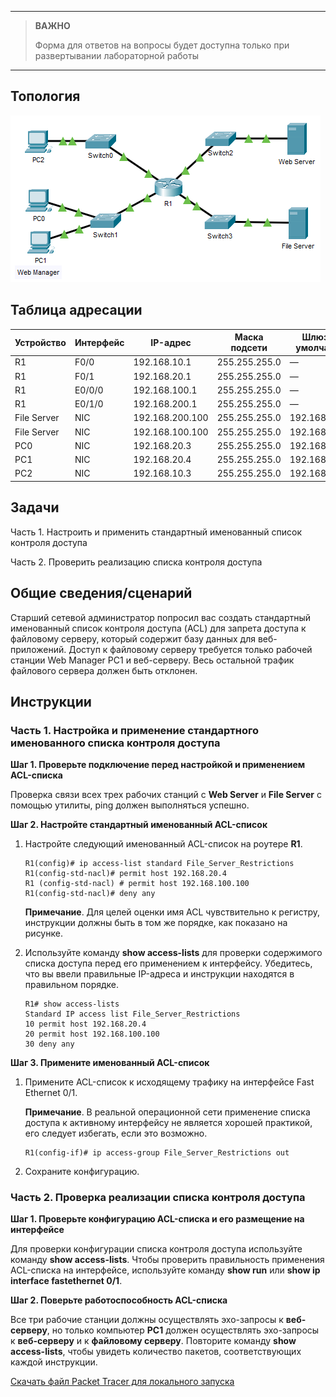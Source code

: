 
---

> **ВАЖНО**
> 
> Форма для ответов на вопросы будет доступна только при развертывании лабораторной работы 

---

## Топология

![](./assets/topology.png)

## Таблица адресации

| Устройство  | Интерфейс | IP-адрес        | Маска подсети | Шлюз по умолчанию |
|-------------|-----------|-----------------|---------------|-------------------|
| R1          | F0/0      | 192.168.10.1    | 255.255.255.0 | —                 |
| R1          | F0/1      | 192.168.20.1    | 255.255.255.0 | —                 |
| R1          | E0/0/0    | 192.168.100.1   | 255.255.255.0 | —                 |
| R1          | E0/1/0    | 192.168.200.1   | 255.255.255.0 | —                 |
| File Server | NIC       | 192.168.200.100 | 255.255.255.0 | 192.168.200.1     |
| File Server | NIC       | 192.168.100.100 | 255.255.255.0 | 192.168.100.1     |
| PC0         | NIC       | 192.168.20.3    | 255.255.255.0 | 192.168.20.1      |
| PC1         | NIC       | 192.168.20.4    | 255.255.255.0 | 192.168.20.1      |
| PC2         | NIC       | 192.168.10.3    | 255.255.255.0 | 192.168.10.1      |

## Задачи

Часть 1. Настроить и применить стандартный именованный список контроля доступа

Часть 2. Проверить реализацию списка контроля доступа

## Общие сведения/сценарий

Старший сетевой администратор попросил вас создать стандартный именованный список контроля доступа (ACL) для запрета доступа к файловому серверу, который содержит базу данных для веб-приложений. Доступ к файловому серверу требуется только рабочей станции Web Manager PC1 и веб-серверу. Весь остальной трафик файлового сервера должен быть отклонен.

## Инструкции

### Часть 1. Настройка и применение стандартного именованного списка контроля доступа

**Шаг 1. Проверьте подключение перед настройкой и применением ACL-списка**

Проверка связи всех трех рабочих станций c **Web Server** и **File Server** с помощью утилиты, ping должен выполняться успешно.

**Шаг 2. Настройте стандартный именованный ACL-список**

1.  Настройте следующий именованный ACL-список на роутере **R1**.

    ```
    R1(config)# ip access-list standard File_Server_Restrictions
    R1(config-std-nacl)# permit host 192.168.20.4
    R1 (config-std-nacl) # permit host 192.168.100.100
    R1(config-std-nacl)# deny any
    ```

    **Примечание**. Для целей оценки имя ACL чувствительно к регистру, инструкции должны быть в том же порядке, как показано на рисунке.

2.  Используйте команду **show access-lists** для проверки содержимого списка доступа перед его применением к интерфейсу. Убедитесь, что вы ввели правильные IP-адреса и инструкции находятся в правильном порядке.

    ```
    R1# show access-lists
    Standard IP access list File_Server_Restrictions
    10 permit host 192.168.20.4
    20 permit host 192.168.100.100
    30 deny any
    ```

**Шаг 3. Примените именованный ACL-список**

1.  Примените ACL-список к исходящему трафику на интерфейсе Fast Ethernet 0/1.

    **Примечание**. В реальной операционной сети применение списка доступа к активному интерфейсу не является хорошей практикой, его следует избегать, если это возможно.

    ```
    R1(config-if)# ip access-group File_Server_Restrictions out
    ```

2.  Сохраните конфигурацию.

### Часть 2. Проверка реализации списка контроля доступа

**Шаг 1. Проверьте конфигурацию ACL-списка и его размещение на интерфейсе**

Для проверки конфигурации списка контроля доступа используйте команду **show access-lists**. Чтобы проверить правильность применения ACL-списка на интерфейсе, используйте команду **show run** или **show ip interface fastethernet 0/1**.

**Шаг 2. Поверьте работоспособность ACL-списка**

Все три рабочие станции должны осуществлять эхо-запросы к **веб-серверу**, но только компьютер **PC1** должен осуществлять эхо-запросы к **веб-серверу** и к **файловому серверу**. Повторите команду **show access-lists**, чтобы увидеть количество пакетов, соответствующих каждой инструкции.

[Скачать файл Packet Tracer для локального запуска](./assets/5.1.9-lab.pka)
